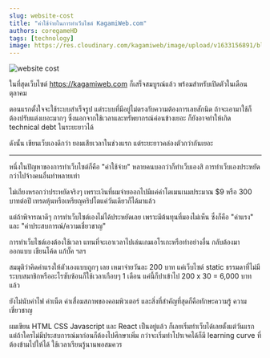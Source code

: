 ```yaml
---
slug: website-cost
title: "ค่าใช้จ่ายในการทำเว็บไซต์ KagamiWeb.com"
authors: coregameHD
tags: [technology]
image: https://res.cloudinary.com/kagamiweb/image/upload/v1633156891/blog/website-cost.png
---
```


![website cost](https://res.cloudinary.com/kagamiweb/image/upload/v1633156891/blog/website-cost.png)

ในที่สุดเว็บไซต์ https://kagamiweb.com ก็เสร็จสมบูรณ์แล้ว พร้อมสำหรับเปิดตัวในเดือนตุลาคม

ตอนแรกตั้งใจจะใช้ระบบสำเร็จรูป แต่ระบบที่มีอยู่ไม่ตรงกับความต้องการเลยสักนิด ถ้าจะเอามาใช้ก็ต้องปรับแต่งเยอะมากๆ ซึ่งนอกจากใช้เวลาและทรัพยากรณ์ค่อนข้างเยอะ ก็ยังอาจทำให้เกิด technical debt ในระยะยาวได้ 

ดังนั้น เขียนเว็บเองดีกว่า ยอมเสียเวลาในช่วงแรก แต่ระยะยาวคล่องตัวกว่ากันเยอะ

<!-- truncate -->

---

หนึ่งในปัญหาของการทำเว็บไซต์ก็คือ "ค่าใช้จ่าย" หลายคนบอกว่าก็ทำเว็บเองสิ การทำเว็บเองประหยัดกว่าไปจ้างคนอื่นทำหลายเท่า

ไม่เถียงหรอกว่าประหยัดจริงๆ เพราะเงินที่ผมจ่ายออกไปมีแค่ค่าโดเมนเนมประมาณ $9 หรือ 300 บาทต่อปี เทรดหุ้นหรือเหรียญคริปโตแค่วันเดียวก็ได้มาแล้ว

แต่ถ้าพิจารณาดีๆ การทำเว็บไซต์เองไม่ได้ประหยัดเลย เพราะมีต้นทุนที่มองไม่เห็น ซึ่งก็คือ "ค่าแรง" และ "ค่าประสบการณ์/ความเชี่ยวชาญ"

การทำเว็บไซต์เองต้องใช้เวลา แทนที่จะเอาเวลาไปเล่นเกมเอโรเกะหรือทำอย่างอื่น กลับต้องมาออกแบบ เขียนโค้ด แก้บั๊ค ฯลฯ

สมมุติว่าคิดค่าแรงให้ตัวเองแบบถูกๆ เลย เหมาจ่ายวันละ 200 บาท แค่เว็บไซต์ static ธรรมดาที่ไม่มีระบบสมาชิกหรืออะไรซับซ้อนก็ใช้เวลาเกือบๆ 1 เดือน แค่นี้ก็ปาเข้าไป 200 x 30 = 6,000 บาทแล้ว

ยังไม่นับค่าไฟ ค่าเน็ต ค่าเสื่อมสภาพของคอมพิวเตอร์ และสิ่งที่สำคัญที่สุดก็คือทักษะความรู้ ความเชี่ยวชาญ

ผมเขียน HTML CSS Javascript และ React เป็นอยู่แล้ว ก็เลยเริ่มทำเว็บได้เลยตั้งแต่วันแรก แต่ถ้าใครไม่มีประสบการณ์มาก่อนก็ต้องไปศึกษาเพิ่ม กว่าจะเริ่มทำโปรเจคได้ก็มี learning curve ที่ต้องข้ามไปให้ได้ ใช้เวลาเรียนรู้นานพอสมควร